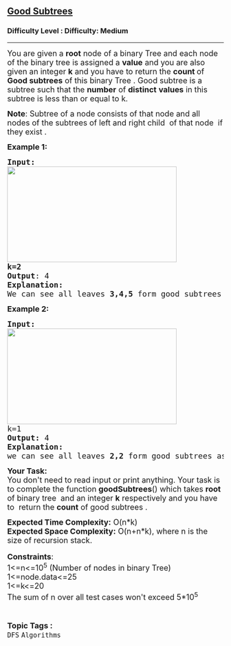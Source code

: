 <h2><a href="https://www.geeksforgeeks.org/problems/good-subtrees--170647/1?page=1&difficulty=Medium&status=unsolved&sortBy=submissions">Good Subtrees</a></h2><h3>Difficulty Level : Difficulty: Medium</h3><hr><div class="problems_problem_content__Xm_eO"><p><span style="font-size:18px">You are given a <strong>root</strong> node of a binary Tree and each node of the binary tree is assigned a <strong>value</strong> and you&nbsp;are also given an integer <strong>k</strong> and you have to return the <strong>count </strong>of <strong>Good subtrees</strong> of this binary Tree . Good subtree is a subtree such that the <strong>number</strong> of <strong>distinct</strong>&nbsp;<strong>values</strong>&nbsp;in this subtree is less than or equal to k.</span></p>

<p><span style="font-size:18px"><strong>Note</strong>: Subtree of a node consists of that node and all nodes of the subtrees of left and right child&nbsp;&nbsp;of that&nbsp;node&nbsp;&nbsp;if they exist .</span></p>

<p><strong><span style="font-size:18px">Example 1:</span></strong></p>

<pre><span style="font-size:18px"><strong>Input:</strong>
<img alt="" src="https://media.geeksforgeeks.org/img-practice/1_page-0001-1664728043.jpg" style="height:222px; width:394px">
</span><span style="font-size:18px"><strong>k=2</strong></span>
<span style="font-size:18px"><strong>Output</strong>: 4
<strong>Explanation:</strong>
We can see all leaves <strong>3,4,5</strong> form good subtrees as number of distinct values in subtrees is 1 which is less than k which is given as <strong>2,</strong>now  subtree which starts at 2 and has 3 as left node  is also a good subtree because the <strong>count</strong> of distinct values is <strong>2</strong> which is equal to k so overall 4 good subtrees.</span></pre>

<p><strong><span style="font-size:18px">Example 2:</span></strong></p>

<pre><strong><span style="font-size:18px">Input:</span></strong>
<img alt="" src="https://media.geeksforgeeks.org/img-practice/2_page-0001-1664728091.jpg" style="height:222px; width:394px">
<span style="font-size:18px">k=1</span>
<span style="font-size:18px"><strong>Output: </strong>4
<strong>Explanation:</strong>
we can see all leaves <strong>2,2</strong> form good subtrees as number of distinct values in subtrees is 1 which is equal to k which is given as 1, now  both subtrees which starts at 2 and has 2 as child also forms  a good subtree because <strong>count</strong> of distinct values is 1 which is equal to k so overall <strong>4</strong> good subtrees.</span></pre>

<p><span style="font-size:18px"><strong>Your Task:</strong><br>
You don't need to read input or print anything. Your task is to complete the function <strong>goodSubtrees</strong>() which takes <strong>root</strong> of binary tree&nbsp; and an integer&nbsp;<strong>k</strong> respectively and you have to&nbsp; return the <strong>count</strong> of&nbsp;good subtrees .</span></p>

<p><span style="font-size:18px"><strong>Expected Time Complexity:</strong> O(n*k)<br>
<strong>Expected Space Complexity:</strong> O(n+n*k), where n is the size of recursion stack.</span><br>
<br>
<span style="font-size:18px"><strong>Constraints</strong>:<br>
1&lt;=n&lt;=10<sup>5</sup>&nbsp;(Number of nodes in binary Tree)<br>
1&lt;=node.data&lt;=25<br>
1&lt;=k&lt;=20<br>
The sum of n over all test cases won't exceed 5*10<sup>5</sup></span></p>
</div><br><p><span style=font-size:18px><strong>Topic Tags : </strong><br><code>DFS</code>&nbsp;<code>Algorithms</code>&nbsp;